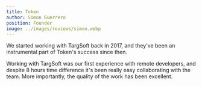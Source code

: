 ```yaml
---
title: Token
author: Simon Guerrero
position: Founder
image: ../images/reviews/simon.webp
---
```


We started working with TargSoft back in 2017, and they've been an instrumental part of Token's success since then.

Working with TargSoft was our first experience with remote developers, and despite 8 hours time difference it's been really easy collaborating with the team. More importantly, the quality of the work has been excellent.
